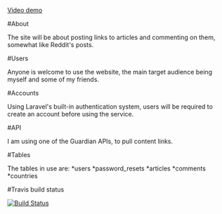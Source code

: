 [Video demo](https://www.youtube.com/watch?v=Qc9TT_Vz1ms&feature=youtu.be)

#About

The site will be about posting links to articles and commenting on them, somewhat like Reddit's posts.

#Users

Anyone is welcome to use the website, the main target audience being myself and some of my friends.

#Accounts

Using Laravel's built-in authentication system, users will be required to create an account before using the service.

#API

I am using one of the Guardian APIs, to pull content links.

#Tables

The tables in use are:
*users
*password_resets
*articles
*comments
*countries

#Travis build status

[![Build Status](https://travis-ci.org/modrymrak/itp405-final-project.svg?branch=master)](https://travis-ci.org/modrymrak/itp405-final-project)
